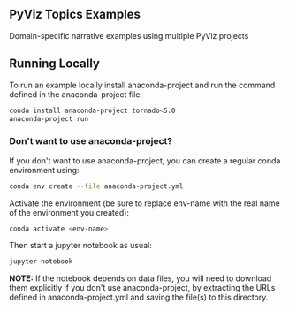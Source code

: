 PyViz Topics Examples
---------------------

Domain-specific narrative examples using multiple PyViz projects

## Running Locally

To run an example locally install anaconda-project and run the
command defined in the anaconda-project file:

```bash
conda install anaconda-project tornado<5.0
anaconda-project run
```

### Don't want to use anaconda-project?
If you don't want to use anaconda-project, you can create a regular
conda environment using:

```bash
conda env create --file anaconda-project.yml
```

Activate the environment (be sure to replace env-name with the real
name of the environment you created):

```bash
conda activate <env-name>
```

Then start a jupyter notebook as usual:

```bash
jupyter notebook
```

**NOTE:** If the notebook depends on data files, you will need to
download them explicitly if you don't use anaconda-project, by
extracting the URLs defined in anaconda-project.yml and saving 
the file(s) to this directory.
